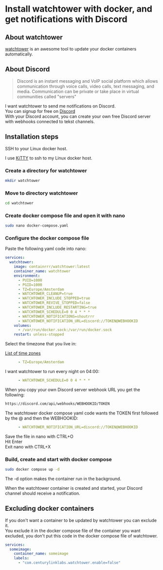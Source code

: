 # Install watchtower with docker, and get notifications with Discord

## About watchtower

[watchtower](https://containrrr.dev/watchtower/) is an awesome tool to update your docker containers automatically.

## About Discord

>Discord is an instant messaging and VoIP social platform which allows communication through voice calls, video calls, text messaging, and media. Communication can be private or take place in virtual communities called "servers"

I want watchtower to send me notifications on Discord.  
You can signup for free on [Discord](https://discord.com/)  
With your Discord account, you can create your own free Discord server with webhooks connected to tekst channels.  

## Installation steps

SSH to your Linux docker host.

I use [KiTTY](https://www.9bis.net/kitty/index.html#!index.md) to ssh to my Linux docker host.

### Create a directory for watchtower

```bash
mkdir watchtower
```

### Move to directory watchtower

```bash
cd watchtower
```

### Create docker compose file and open it with nano

```bash
sudo nano docker-compose.yaml
```

### Configure the docker compose file

Paste the following yaml code into nano:

```yaml
services:
  watchtower:
    image: containrrr/watchtower:latest
    container_name: watchtower
    environment:
      - PUID=1000
      - PGID=1000
      - TZ=Europe/Amsterdam
      - WATCHTOWER_CLEANUP=true
      - WATCHTOWER_INCLUDE_STOPPED=true
      - WATCHTOWER_REVIVE_STOPPED=false
      - WATCHTOWER_INCLUDE_RESTARTING=true
      - WATCHTOWER_SCHEDULE=0 0 4 * * *
      - WATCHTOWER_NOTIFICATIONS=shoutrrr
      - WATCHTOWER_NOTIFICATION_URL=discord://TOKEN@WEBHOOKID
    volumes:
      - /var/run/docker.sock:/var/run/docker.sock
    restart: unless-stopped
```

Select the timezone that you live in:

[List of time zones](https://en.wikipedia.org/wiki/List_of_tz_database_time_zones)

```yaml  
      - TZ=Europe/Amsterdam
```

I want watchtower to run every night on 04:00:

```yaml  
      - WATCHTOWER_SCHEDULE=0 0 4 * * *
```

When you copy your own Discord server webhook URL you get the following:

```html
https://discord.com/api/webhooks/WEBHOOKID/TOKEN
```

The watchtower docker compose yaml code wants the TOKEN first followed by the @ and then the WEBHOOKID:

```yaml  
      - WATCHTOWER_NOTIFICATION_URL=discord://TOKEN@WEBHOOKID
```

Save the file in nano with CTRL+O  
Hit Enter  
Exit nano with CTRL+X

### Build, create and start with docker compose

```bash
sudo docker compose up -d
```

The -d option makes the container run in the background.

When the watchtower container is created and started, your Discord channel should receive a notification.

## Excluding docker containers

If you don't want a container to be updated by watchtower you can exclude it.  
You exclude it in the docker compose file of the container you want excluded, you don't put this code in the docker compose file of watchtower.

```yaml  
services:
  someimage:
    container_name: someimage
    labels:
      - "com.centurylinklabs.watchtower.enable=false"
```
